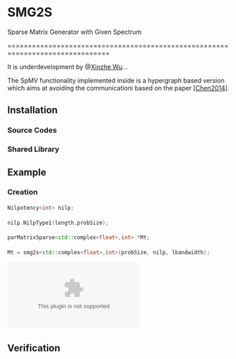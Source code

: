 # SMG2S
Sparse Matrix Generator with Given Spectrum


===============================================================================


It is underdevelopment by @[Xinzhe Wu](https://brunowu.github.io)...

The SpMV functionality implemented inside is a hypergraph based version which aims at avoiding the communicationi based on the paper [[Chen2014](https://link.springer.com/chapter/10.1007/978-3-319-17353-5_1)].

## Installation
### Source Codes
### Shared Library

## Example
### Creation

```cpp
Nilpotency<int> nilp;

nilp.NilpType1(length,probSize);

parMatrixSparse<std::complex<float>,int> *Mt;

Mt = smg2s<std::complex<float>,int>(probSize, nilp, lbandwidth);

```

![Matrix Generation Pattern](figure/matgen.eps)

## Verification

